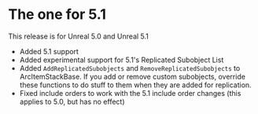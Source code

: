 # The one for 5.1

This release is for Unreal 5.0 and Unreal 5.1

* Added 5.1 support
* Added experimental support for 5.1's Replicated Subobject List
* Added `AddReplicatedSubobjects` and `RemoveReplicatedSubobjects` to ArcItemStackBase.  If you add or remove custom subobjects, override these functions to do stuff to them when they are added for replication.
* Fixed include orders to work with the 5.1 include order changes (this applies to 5.0, but has no effect)

